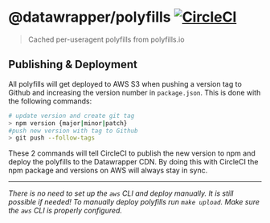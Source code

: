 # @datawrapper/polyfills [![CircleCI](https://circleci.com/gh/datawrapper/polyfills.svg?style=svg)](https://circleci.com/gh/datawrapper/polyfills)

> Cached per-useragent polyfills from polyfills.io

## Publishing & Deployment

All polyfills will get deployed to AWS S3 when pushing a version tag to Github and increasing the version number in `package.json`. This is done with the following commands:

```sh
# update version and create git tag
> npm version {major|minor|patch}
#push new version with tag to Github
> git push --follow-tags
```

These 2 commands will tell CircleCI to publish the new version to npm and deploy the polyfills to the Datawrapper CDN. By doing this with CircleCI the npm package and versions on AWS will always stay in sync.

---

*There is no need to set up the `aws` CLI and deploy manually. It is still possible if needed! To manually deploy polyfills run `make upload`. Make sure the `aws` CLI is properly configured.*


